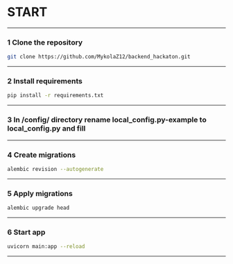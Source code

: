 # START
____
### 1 Clone the repository
```bash
git clone https://github.com/MykolaZ12/backend_hackaton.git
```
____
### 2 Install requirements
```bash
pip install -r requirements.txt
```
____
### 3 In /config/ directory rename local_config.py-example to local_config.py and fill  

____
### 4 Create migrations
```bash
alembic revision --autogenerate
```
____
### 5 Apply migrations
```bash
alembic upgrade head
```
____
### 6 Start app
```bash
uvicorn main:app --reload
```
____